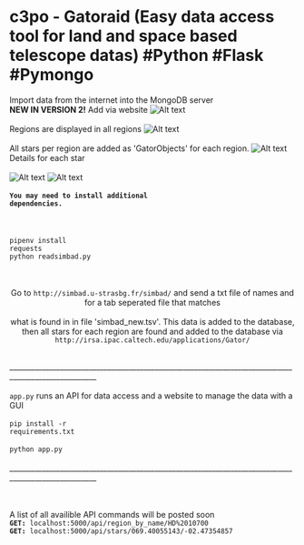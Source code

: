 # c3po - Gatoraid (Easy data access tool for land and space based telescope datas) #Python #Flask #Pymongo

Import data from the internet into the MongoDB server
<br>
<b>NEW IN VERSION 2!</b> Add via website
![Alt text](https://i.imgur.com/Sg8MwGn.png)
 <br></br>
Regions are displayed in all regions
![Alt text](https://i.imgur.com/94oF12j.png) 
<br></br>
All stars per region are added as 'GatorObjects' for each region.
![Alt text](https://i.imgur.com/LFC5v32.png)
Details for each star<br></br>
![Alt text](https://i.imgur.com/8xUA8TT.png)
![Alt text](https://i.imgur.com/1n2GmhY.png)<br><br>
 <b><code>You may need to install additional dependencies.</code><br></br></b><br><br>
<code>pipenv install requests</code><br>
<code>python readsimbad.py</code><br><br><br>
<p align="center">
 Go to <code>http://simbad.u-strasbg.fr/simbad/</code> and send a txt file of names and for a tab seperated file that matches<br></br>
 what is found in in file 'simbad_new.tsv'. This data is added to the database, then all stars for each region are found and added to the database via <code>http://irsa.ipac.caltech.edu/applications/Gator/</code><br></br>
 
  ______________________________________________________________________________________________________<br><br>
  <code>app.py</code> runs an API for data access and a website to manage the data with a GUI</br><br>
  <code>pip install -r requirements.txt</code><br></br>
  <code>python app.py</code><br><br>
  ______________________________________________________________________________________________________<br><br>
</p><br>
A list of all availible API commands will be posted soon<br>
<code><b>GET: </b>localhost:5000/api/region_by_name/HD%2010700</code><br>
<code><b>GET: </b>localhost:5000/api/stars/069.40055143/-02.47354857</code>



